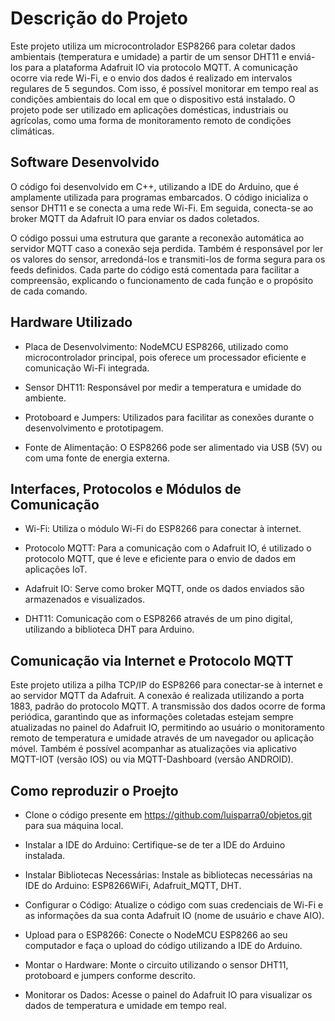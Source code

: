 # Descrição do Projeto

Este projeto utiliza um microcontrolador ESP8266 para coletar dados ambientais (temperatura e umidade) a partir de um sensor DHT11 e enviá-los para a plataforma Adafruit IO via protocolo MQTT. A comunicação ocorre via rede Wi-Fi, e o envio dos dados é realizado em intervalos regulares de 5 segundos. Com isso, é possível monitorar em tempo real as condições ambientais do local em que o dispositivo está instalado. O projeto pode ser utilizado em aplicações domésticas, industriais ou agrícolas, como uma forma de monitoramento remoto de condições climáticas.

## Software Desenvolvido

O código foi desenvolvido em C++, utilizando a IDE do Arduino, que é amplamente utilizada para programas embarcados. O código inicializa o sensor DHT11 e se conecta a uma rede Wi-Fi. Em seguida, conecta-se ao broker MQTT da Adafruit IO para enviar os dados coletados.

O código possui uma estrutura que garante a reconexão automática ao servidor MQTT caso a conexão seja perdida. Também é responsável por ler os valores do sensor, arredondá-los e transmiti-los de forma segura para os feeds definidos. Cada parte do código está comentada para facilitar a compreensão, explicando o funcionamento de cada função e o propósito de cada comando.

## Hardware Utilizado

- Placa de Desenvolvimento: NodeMCU ESP8266, utilizado como microcontrolador principal, pois oferece um processador eficiente e comunicação Wi-Fi integrada.

- Sensor DHT11: Responsável por medir a temperatura e umidade do ambiente.

- Protoboard e Jumpers: Utilizados para facilitar as conexões durante o desenvolvimento e prototipagem.

- Fonte de Alimentação: O ESP8266 pode ser alimentado via USB (5V) ou com uma fonte de energia externa.


## Interfaces, Protocolos e Módulos de Comunicação

- Wi-Fi: Utiliza o módulo Wi-Fi do ESP8266 para conectar à internet.

- Protocolo MQTT: Para a comunicação com o Adafruit IO, é utilizado o protocolo MQTT, que é leve e eficiente para o envio de dados em aplicações IoT.

- Adafruit IO: Serve como broker MQTT, onde os dados enviados são armazenados e visualizados.

- DHT11: Comunicação com o ESP8266 através de um pino digital, utilizando a biblioteca DHT para Arduino.

## Comunicação via Internet e Protocolo MQTT

Este projeto utiliza a pilha TCP/IP do ESP8266 para conectar-se à internet e ao servidor MQTT da Adafruit. A conexão é realizada utilizando a porta 1883, padrão do protocolo MQTT. A transmissão dos dados ocorre de forma periódica, garantindo que as informações coletadas estejam sempre atualizadas no painel do Adafruit IO, permitindo ao usuário o monitoramento remoto de temperatura e umidade através de um navegador ou aplicação móvel. Também é possível acompanhar as atualizações via aplicativo MQTT-IOT (versão IOS) ou via MQTT-Dashboard (versão ANDROID).


## Como reproduzir o Proejto

- Clone o código presente em  https://github.com/luisparra0/objetos.git  para sua máquina local.

- Instalar a IDE do Arduino: Certifique-se de ter a IDE do Arduino instalada.

- Instalar Bibliotecas Necessárias: Instale as bibliotecas necessárias na IDE do Arduino: ESP8266WiFi, Adafruit_MQTT, DHT.

- Configurar o Código: Atualize o código com suas credenciais de Wi-Fi e as informações da sua conta Adafruit IO (nome de usuário e chave AIO).

- Upload para o ESP8266: Conecte o NodeMCU ESP8266 ao seu computador e faça o upload do código utilizando a IDE do Arduino.

- Montar o Hardware: Monte o circuito utilizando o sensor DHT11, protoboard e jumpers conforme descrito.

- Monitorar os Dados: Acesse o painel do Adafruit IO para visualizar os dados de temperatura e umidade em tempo real.



